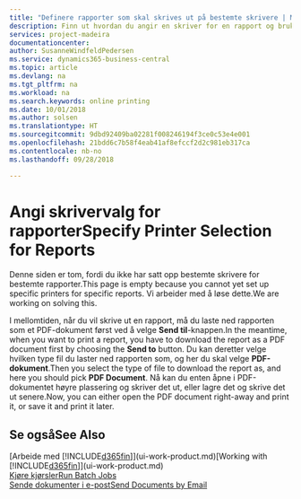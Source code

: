 ```yaml
---
title: "Definere rapporter som skal skrives ut på bestemte skrivere | Microsoft-dokumentasjon"
description: Finn ut hvordan du angir en skriver for en rapport og bruker vinduet Skrivervalg.
services: project-madeira
documentationcenter: 
author: SusanneWindfeldPedersen
ms.service: dynamics365-business-central
ms.topic: article
ms.devlang: na
ms.tgt_pltfrm: na
ms.workload: na
ms.search.keywords: online printing
ms.date: 10/01/2018
ms.author: solsen
ms.translationtype: HT
ms.sourcegitcommit: 9dbd92409ba02281f008246194f3ce0c53e4e001
ms.openlocfilehash: 21bdd6c7b58f4eab41af8efccf2d2c981eb317ca
ms.contentlocale: nb-no
ms.lasthandoff: 09/28/2018

---
```

# <a name="specify-printer-selection-for-reports"></a><span data-ttu-id="4a235-103">Angi skrivervalg for rapporter</span><span class="sxs-lookup"><span data-stu-id="4a235-103">Specify Printer Selection for Reports</span></span>
<span data-ttu-id="4a235-104">Denne siden er tom, fordi du ikke har satt opp bestemte skrivere for bestemte rapporter.</span><span class="sxs-lookup"><span data-stu-id="4a235-104">This page is empty because you cannot yet set up specific printers for specific reports.</span></span> <span data-ttu-id="4a235-105">Vi arbeider med å løse dette.</span><span class="sxs-lookup"><span data-stu-id="4a235-105">We are working on solving this.</span></span>

<span data-ttu-id="4a235-106">I mellomtiden, når du vil skrive ut en rapport, må du laste ned rapporten som et PDF-dokument først ved å velge **Send til**-knappen.</span><span class="sxs-lookup"><span data-stu-id="4a235-106">In the meantime, when you want to print a report, you have to download the report as a PDF document first by choosing the **Send to** button.</span></span> <span data-ttu-id="4a235-107">Du kan deretter velge hvilken type fil du laster ned rapporten som, og her du skal velge **PDF-dokument**.</span><span class="sxs-lookup"><span data-stu-id="4a235-107">Then you select the type of file to download the report as, and here you should pick **PDF Document**.</span></span> <span data-ttu-id="4a235-108">Nå kan du enten åpne i PDF-dokumentet høyre plassering og skriver det ut, eller lagre det og skrive det ut senere.</span><span class="sxs-lookup"><span data-stu-id="4a235-108">Now, you can either open the PDF document right-away and print it, or save it and print it later.</span></span>

<!--

You can set up reports so that they must be printed on a specific printer. The following are some uses of printer selection:

- You can print reports on special company letterhead.
- You can print reports on different paper sizes.
- You can print reports on the default printer of a specified employee.

You use the **Printer Selections** window to set different values to obtain different output. If you set a specific printer selection, then it takes precedence over a more general printer selection. For example, you can set a printer selection that has values in the **User ID**, **Report ID**, and **Printer Name** fields. This printer selection takes precedence over a printer selection that has blank entries in the **User ID** or **Report ID** fields.

The following table describes the combination of values to specify when you set up printer selections for a report.

|To                                                 |Set the following values                                             |
|---------------------------------------------------|---------------------------------------------------------------------|
|Print a report to a specific printer for all users |Specify values in the **Report ID** and **Printer Name** fields and leave the **User ID** field blank.|
|Print all reports to a specific printer for a specific user|Specify values in the **User ID** and **Printer Name** fields and leave the **Report ID** field blank.|
|Set the default printer for all reports|Specify a value in the **Printer Name** field and leave the **User ID** and **Report ID** fields blank.|
|Print a specific report to the user’s default printer|Specify a value in the **Report ID** field and leave the **Printer Name** and **User ID** fields blank.|
|Print a specific report to a specific printer for a specific user|Specify values in all three fields.|
-->

## <a name="see-also"></a><span data-ttu-id="4a235-109">Se også</span><span class="sxs-lookup"><span data-stu-id="4a235-109">See Also</span></span>
<span data-ttu-id="4a235-110">[Arbeide med [!INCLUDE[d365fin](includes/d365fin_md.md)]](ui-work-product.md)</span><span class="sxs-lookup"><span data-stu-id="4a235-110">[Working with [!INCLUDE[d365fin](includes/d365fin_md.md)]](ui-work-product.md)</span></span>  
[<span data-ttu-id="4a235-111">Kjøre kjørsler</span><span class="sxs-lookup"><span data-stu-id="4a235-111">Run Batch Jobs</span></span>](ui-how-run-batch-jobs.md)  
[<span data-ttu-id="4a235-112">Sende dokumenter i e-post</span><span class="sxs-lookup"><span data-stu-id="4a235-112">Send Documents by Email</span></span>](ui-how-send-documents-email.md)  

